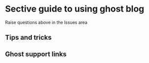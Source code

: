 # Sective guide to using ghost blog

Raise questions above in the Issues area

## Tips and tricks

## Ghost support links


